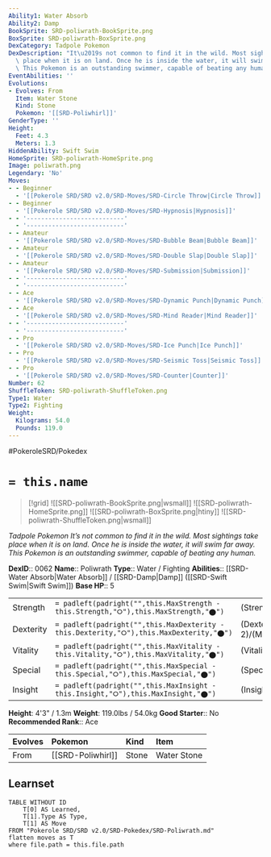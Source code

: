 ```yaml
---
Ability1: Water Absorb
Ability2: Damp
BookSprite: SRD-poliwrath-BookSprite.png
BoxSprite: SRD-poliwrath-BoxSprite.png
DexCategory: Tadpole Pokemon
DexDescription: "It\u2019s not common to find it in the wild. Most sightings take\
  \ place when it is on land. Once he is inside the water, it will swim far away.\
  \ This Pokemon is an outstanding swimmer, capable of beating any human."
EventAbilities: ''
Evolutions:
- Evolves: From
  Item: Water Stone
  Kind: Stone
  Pokemon: '[[SRD-Poliwhirl]]'
GenderType: ''
Height:
  Feet: 4.3
  Meters: 1.3
HiddenAbility: Swift Swim
HomeSprite: SRD-poliwrath-HomeSprite.png
Image: poliwrath.png
Legendary: 'No'
Moves:
- - Beginner
  - '[[Pokerole SRD/SRD v2.0/SRD-Moves/SRD-Circle Throw|Circle Throw]]'
- - Beginner
  - '[[Pokerole SRD/SRD v2.0/SRD-Moves/SRD-Hypnosis|Hypnosis]]'
- - '---------------------------'
  - '---------------------------'
- - Amateur
  - '[[Pokerole SRD/SRD v2.0/SRD-Moves/SRD-Bubble Beam|Bubble Beam]]'
- - Amateur
  - '[[Pokerole SRD/SRD v2.0/SRD-Moves/SRD-Double Slap|Double Slap]]'
- - Amateur
  - '[[Pokerole SRD/SRD v2.0/SRD-Moves/SRD-Submission|Submission]]'
- - '---------------------------'
  - '---------------------------'
- - Ace
  - '[[Pokerole SRD/SRD v2.0/SRD-Moves/SRD-Dynamic Punch|Dynamic Punch]]'
- - Ace
  - '[[Pokerole SRD/SRD v2.0/SRD-Moves/SRD-Mind Reader|Mind Reader]]'
- - '---------------------------'
  - '---------------------------'
- - Pro
  - '[[Pokerole SRD/SRD v2.0/SRD-Moves/SRD-Ice Punch|Ice Punch]]'
- - Pro
  - '[[Pokerole SRD/SRD v2.0/SRD-Moves/SRD-Seismic Toss|Seismic Toss]]'
- - Pro
  - '[[Pokerole SRD/SRD v2.0/SRD-Moves/SRD-Counter|Counter]]'
Number: 62
ShuffleToken: SRD-poliwrath-ShuffleToken.png
Type1: Water
Type2: Fighting
Weight:
  Kilograms: 54.0
  Pounds: 119.0
---
```


#PokeroleSRD/Pokedex

# `= this.name`

> [!grid]
> ![[SRD-poliwrath-BookSprite.png|wsmall]]
> ![[SRD-poliwrath-HomeSprite.png]]
> ![[SRD-poliwrath-BoxSprite.png|htiny]]
> ![[SRD-poliwrath-ShuffleToken.png|wsmall]]


*Tadpole Pokemon*
*It’s not common to find it in the wild. Most sightings take place when it is on land. Once he is inside the water, it will swim far away. This Pokemon is an outstanding swimmer, capable of beating any human.*

**DexID**:: 0062
**Name**:: Poliwrath
**Type**:: Water / Fighting
**Abilities**:: [[SRD-Water Absorb|Water Absorb]] / [[SRD-Damp|Damp]] ([[SRD-Swift Swim|Swift Swim]])
**Base HP**:: 5

|           |                                                                                        |                                          |
| --------- | -------------------------------------------------------------------------------------- | ---------------------------------------- |
| Strength  | `= padleft(padright("",this.MaxStrength - this.Strength,"⭘"),this.MaxStrength,"⬤")`    | (Strength::3)/(MaxStrength::6)   |
| Dexterity | `= padleft(padright("",this.MaxDexterity - this.Dexterity,"⭘"),this.MaxDexterity,"⬤")` | (Dexterity:: 2)/(MaxDexterity::5) |
| Vitality  | `= padleft(padright("",this.MaxVitality - this.Vitality,"⭘"),this.MaxVitality,"⬤")`    | (Vitality::3)/(MaxVitality::6)   |
| Special   | `= padleft(padright("",this.MaxSpecial - this.Special,"⭘"),this.MaxSpecial,"⬤")`       | (Special::2)/(MaxSpecial::5)     |
| Insight   | `= padleft(padright("",this.MaxInsight - this.Insight,"⭘"),this.MaxInsight,"⬤")`       | (Insight::2)/(MaxInsight::5)     |

**Height**: 4'3" / 1.3m
**Weight**: 119.0lbs / 54.0kg
**Good Starter**:: No
**Recommended Rank**:: Ace

| Evolves   | Pokemon           | Kind   | Item        |
|:----------|:------------------|:-------|:------------|
| From      | [[SRD-Poliwhirl]] | Stone  | Water Stone |

## Learnset

```dataview
TABLE WITHOUT ID
    T[0] AS Learned,
    T[1].Type AS Type,
    T[1] AS Move
FROM "Pokerole SRD/SRD v2.0/SRD-Pokedex/SRD-Poliwrath.md"
flatten moves as T
where file.path = this.file.path
```
